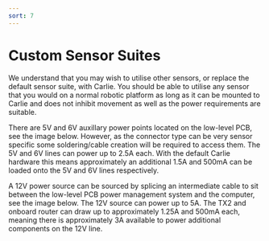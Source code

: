 ```yaml
---
sort: 7
---
```


# Custom Sensor Suites
We understand that you may wish to utilise other sensors, or replace the default sensor suite, with Carlie. You should be able to utilise any sensor that you would on a normal robotic platform as long as it can be mounted to Carlie and does not inhibit movement as well as the power requirements are suitable. 

There are 5V and 6V auxillary power points located on the low-level PCB, see the image below. However, as the connector type can be very sensor specific some soldering/cable creation will be required to access them. The 5V and 6V lines can power up to 2.5A each. With the default Carlie hardware this means approximately an additional 1.5A and 500mA can be loaded onto the 5V and 6V lines respectively.

A 12V power source can be sourced by splicing an intermediate cable to sit between the low-level PCB power management system and the computer, see the image below.  The 12V source can power up to 5A. The TX2 and onboard router can draw up to approximately 1.25A and 500mA each, meaning there is approximately 3A available to power additional components on the 12V line. 